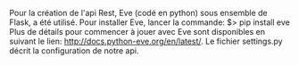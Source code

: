 Pour la création de l'api Rest, Eve (codé en python) sous ensemble de Flask, a été utilisé.
Pour installer Eve, lancer la commande:
	$> pip install eve
Plus de détails pour commencer à jouer avec Eve sont disponibles en suivant le lien: http://docs.python-eve.org/en/latest/.
Le fichier settings.py décrit la configuration de notre api.
